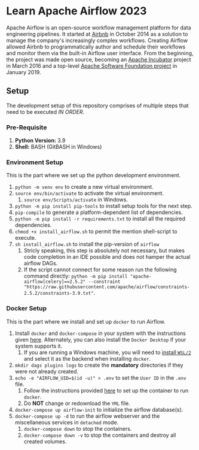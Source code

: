 # Learn Apache Airflow 2023

Apache Airflow is an open-source workflow management platform for data engineering pipelines. It started at [Airbnb](https://www.airbnb.com/) in October 2014 as a solution to manage the company's increasingly complex workflows. Creating Airflow allowed Airbnb to programmatically author and schedule their workflows and monitor them via the built-in Airflow user interface. From the beginning, the project was made open source, becoming an [Apache Incubator](https://incubator.apache.org/) project in March 2016 and a top-level [Apache Software Foundation project](https://projects.apache.org/) in January 2019.

## Setup

The development setup of this repository comprises of multiple steps that need to be executed _IN ORDER_.

### Pre-Requisite

1. __Python Version:__ 3.9
2. __Shell:__ BASH (GitBASH in Windows)

### Environment Setup

This is the part where we set up the python development environment.

1. `python -m venv env` to create a new virtual environment.
2. `source env/bin/activate` to activate the virtual environment.
   1. `source env/Scripts/activate` in Windows.
3. `python -m pip install pip-tools` to install setup tools for the next step.
4. `pip-compile` to generate a platform-dependent list of dependencies.
5. `python -m pip install -r requirements.txt` to install all the required dependencies.
6. `chmod +x install_airflow.sh` to permit the mention shell-script to execute.
7. `sh install_airflow.sh` to install the pip-version of `airflow`
   1. Stricly speaking, this step is absolutely not necessary, but makes code completion in an IDE possible and does not hamper the actual airflow DAGs.
   2. If the script cannot connect for some reason run the following command directly: `python -m pip install "apache-airflow[celery]==2.5.2" --constraint "https://raw.githubusercontent.com/apache/airflow/constraints-2.5.2/constraints-3.9.txt"`.

### Docker Setup

This is the part where we install and set up `docker` to run Airflow.

1. Install `docker` and `docker-compose` in your system with the instructions given [here](https://docs.docker.com/engine/install/). Alternately, you can also install the `Docker Desktop` if your system supports it.
   1. If you are running a Windows machine, you will need to [install `WSL/2`](https://learn.microsoft.com/en-us/windows/wsl/install) and select it as the backend when installing `docker`.
2. `mkdir dags plugins logs` to create the __mandatory__ directories if they were not already created.
3. `echo -e "AIRFLOW_UID=$(id -u)" > .env` to set the `User ID` in the `.env` file.
   1. Follow the instructions provided [here](https://airflow.apache.org/docs/apache-airflow/stable/howto/docker-compose/index.html) to set up the container to run `docker`.
   2. Do __NOT__ change or redownload the `YML` file.
4. `docker-compose up airflow-init` to initialize the airflow database(s).
5. `docker-compose up -d` to run the airflow webserver and the miscellaneous services in `detached` mode.
   1. `docker-compose down` to stop the containers.
   2. `docker-compose down -v` to stop the containers and destroy all created volumes.
